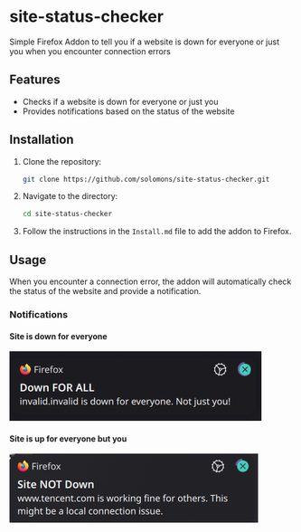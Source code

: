 # site-status-checker
Simple Firefox Addon to tell you if a website is down for everyone or just you when you encounter connection errors
## Features

- Checks if a website is down for everyone or just you
- Provides notifications based on the status of the website

## Installation

1. Clone the repository:
    ```bash
    git clone https://github.com/solomons/site-status-checker.git
    ```
2. Navigate to the directory:
    ```bash
    cd site-status-checker
    ```
3. Follow the instructions in the `Install.md` file to add the addon to Firefox.

## Usage

When you encounter a connection error, the addon will automatically check the status of the website and provide a notification.

### Notifications

#### Site is down for everyone
![Site Down for Everyone](images/1.png)

#### Site is up for everyone but you
![Site Up for Everyone](images/2.png)
